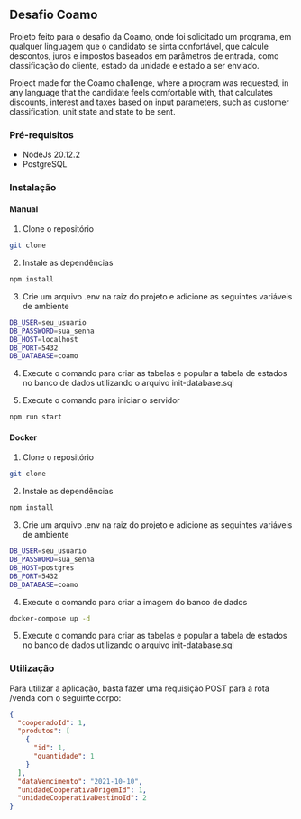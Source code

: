 ## Desafio Coamo

Projeto feito para o desafio da Coamo, onde foi solicitado um programa, em qualquer linguagem que o candidato se sinta confortável, que calcule descontos, juros e impostos baseados em parâmetros de entrada, como classificação do cliente, estado da unidade e estado a ser enviado.

Project made for the Coamo challenge, where a program was requested, in any language that the candidate feels comfortable with, that calculates discounts, interest and taxes based on input parameters, such as customer classification, unit state and state to be sent.

### Pré-requisitos
- NodeJs 20.12.2
- PostgreSQL

### Instalação
#### Manual
1. Clone o repositório
```sh
git clone
```

2. Instale as dependências
```sh
npm install
```

3. Crie um arquivo .env na raiz do projeto e adicione as seguintes variáveis de ambiente
```sh
DB_USER=seu_usuario
DB_PASSWORD=sua_senha
DB_HOST=localhost
DB_PORT=5432
DB_DATABASE=coamo
```

4. Execute o comando para criar as tabelas e popular a tabela de estados no banco de dados utilizando o arquivo init-database.sql

5. Execute o comando para iniciar o servidor
```sh
npm run start
```

#### Docker
1. Clone o repositório
```sh
git clone
```

2. Instale as dependências
```sh
npm install
```

3. Crie um arquivo .env na raiz do projeto e adicione as seguintes variáveis de ambiente
```sh
DB_USER=seu_usuario
DB_PASSWORD=sua_senha
DB_HOST=postgres
DB_PORT=5432
DB_DATABASE=coamo
```

4. Execute o comando para criar a imagem do banco de dados
```sh
docker-compose up -d
```

5. Execute o comando para criar as tabelas e popular a tabela de estados no banco de dados utilizando o arquivo init-database.sql

### Utilização
Para utilizar a aplicação, basta fazer uma requisição POST para a rota /venda com o seguinte corpo:
```json
{
  "cooperadoId": 1,
  "produtos": [
    {
      "id": 1,
      "quantidade": 1
    }
  ],
  "dataVencimento": "2021-10-10",
  "unidadeCooperativaOrigemId": 1,
  "unidadeCooperativaDestinoId": 2
}
```

